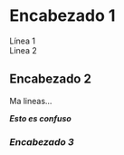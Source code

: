 # Encabezado 1

Línea 1  
Linea 2  

## Encabezado 2

Ma lineas...  

***Esto es confuso***

### *Encabezado 3*
